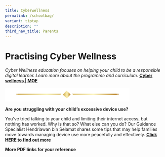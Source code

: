 ```yaml
---
title: Cyberwellness
permalink: /schoolbag/
variant: tiptap
description: ""
third_nav_title: Parents
---
```

<p></p>
<h1><strong>Practising Cyber Wellness</strong></h1>
<p><em>Cyber Wellness education focuses on helping your child to be a responsible digital learner. Learn more about the programme and curriculum.   </em><strong><a href="https://www.moe.gov.sg/education-in-sg/our-programmes/cyber-wellness" rel="noopener noreferrer nofollow" target="_blank">Cyber wellness | MOE</a></strong>
</p>
<p></p>
<p></p>
<div class="isomer-image-wrapper">
<img style="width: 80%;" height="auto" width="100%" alt="" src="/images/Buttons/Button Poster/luxury_gold_line_24866017.png">
</div>
<p><strong>Are you struggling with your child’s excessive device use?</strong>
</p>
<p>You’ve tried talking to your child and limiting their internet access,
but nothing has worked. Why is that so? What else can you do? Our Guidance
Specialist Hendriawan bin Selamat shares some tips that may help families
move towards managing device use more peacefully and effectively. <em> </em><strong><a href="https://www.schoolbag.edu.sg/story/are-you-struggling-with-your-child-s-excessive-device-use/" rel="noopener nofollow" target="_blank">Click HERE to find out more</a></strong>
</p>
<p></p>
<p><strong>More PDF links for  your reference</strong>
</p>